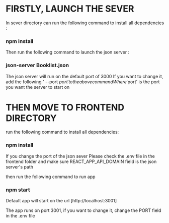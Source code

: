 # FIRSTLY, LAUNCH THE SEVER

In sever directory can run the following command to install all dependencies :
### npm install
Then run the following command to launch the json server :

### json-server Booklist.json

The json server will run on the default port of 3000
If you want to change it, add the following ' --port $port' to the above command
Where '$port' is the port you want the server to start on



# THEN MOVE TO FRONTEND DIRECTORY

run the following command to install all dependencies:

### npm install

If you change the port of the json sever
Please check the .env file in the frontend folder and make sure REACT_APP_API_DOMAIN field is the json server's path


then run the following command to run app 


### npm start 

Default app will start on the url [http://localhost:3001]

The app runs on port 3001, if you want to change it, change the PORT field in the .env file

